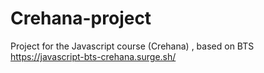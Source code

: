 # Crehana-project
Project for the Javascript course (Crehana) , based on BTS <br/>
https://javascript-bts-crehana.surge.sh/

